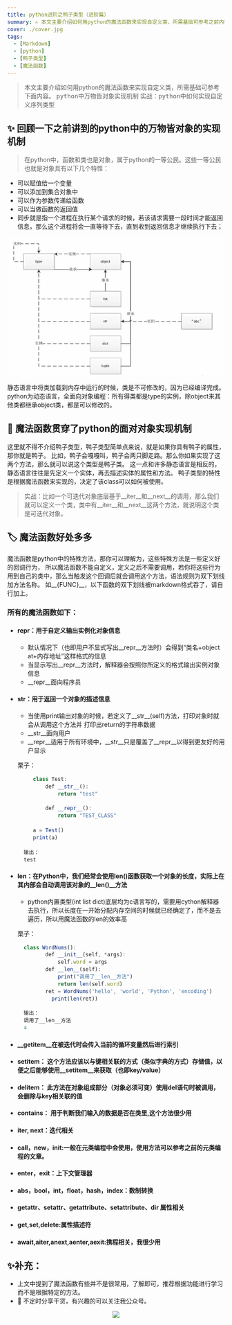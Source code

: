```yaml
---
title: python进阶之鸭子类型（进阶篇）
summary: ✍️ 本文主要介绍如何用python的魔法函数来实现自定义类，所需基础可参考之前内容
cover: ./cover.jpg
tags:
  - [Markdown]
  - [python]
  - [鸭子类型]
  - [魔法函数]
---
```

> 本文主要介绍如何用python的魔法函数来实现自定义类，所需基础可参考下面内容。
<kbd>python中万物皆对象实现机制</kbd>
<kbd>实战：python中如何实现自定义序列类型</kbd>

## ✨ 回顾一下之前讲到的python中的万物皆对象的实现机制

> 在python中，函数和类也是对象，属于python的一等公民。这些一等公民也就是对象具有以下几个特性：
- 可以赋值给一个变量
- 可以添加到集合对象中
- 可以作为参数传递给函数
- 可以当做函数的返回值
- 同步就是指一个进程在执行某个请求的时候，若该请求需要一段时间才能返回信息，那么这个进程将会一直等待下去，直到收到返回信息才继续执行下去；

![实现机制图](cover.jpg)

 静态语言中将类加载到内存中运行的时候，类是不可修改的，因为已经编译完成。python为动态语言，全面向对象编程：所有得类都是type的实例，除object来其他类都继承object类，都是可以修改的。


## 🧮 魔法函数贯穿了python的面对对象实现机制
这里就不得不介绍鸭子类型，鸭子类型简单点来说，就是如果你具有鸭子的属性，那你就是鸭子。
比如，鸭子会嘎嘎叫，鸭子会两只脚走路。那么你如果实现了这两个方法，那么就可以说这个类型是鸭子类。
这一点和许多静态语言是相反的，静态语言往往是先定义一个实体，再去描述实体的属性和方法。
鸭子类型的特性是根据魔法函数来实现的，决定了该class可以如何被使用。
> 实战：比如一个可迭代对象底层基于__iter__和__next__的调用，那么我们就可以定义一个类，类中有__iter__和__next__这两个方法，就说明这个类是可迭代对象。

## 🏷️ 魔法函数好处多多
魔法函数是python中的特殊方法，那你可以理解为，这些特殊方法是一些定义好的回调行为，
所以魔法函数不能自定义，定义之后不需要调用，若你将这些行为用到自己的类中，那么当触发这个回调后就会调用这个方法，语法规则为双下划线加方法名称。
如__{FUNC}__，以下函数的双下划线被markdown格式吞了，请自行加上。
###  所有的魔法函数如下：
- ####  __repr__：用于自定义输出实例化对象信息
  - 默认情况下（也即用户不显式写出__repr__方法时）会得到“类名+object at+内存地址”这样格式的信息
  - 当显示写出__repr__方法时，解释器会按照你所定义的格式输出实例对象信息
  - __repr__面向程序员

- #### __str__：用于返回一个对象的描述信息
  - 当使用print输出对象的时候，若定义了__str__(self)方法，打印对象时就会从调用这个方法并
  打印出return的字符串数据
  - __str__面向用户
  - __repr__适用于所有环境中，__str__只是覆盖了__repr__以得到更友好的用户显示


  栗子：
  ```ts
       class Test:
           def __str__():
               return "test"
           
           def __repr__():
               return "TEST_CLASS"
       
       a = Test()
       print(a)

    输出：
    test
   ```
- #### __len__：在Python中，我们经常会使用len()函数获取一个对象的长度，实际上在其内部会自动调用该对象的__len()__方法
  - python内置类型(int list dict)底层均为c语言写的，需要用cython解释器去执行，所以长度在一开始分配内存空间的时候就已经确定了，而不是去遍历，所以用魔法函数的len的效率高
  
  栗子：
  ```ts
    class WordNums():
           def __init__(self, *args):
               self.word = args
           def __len__(self):
               print("调用了__len__方法")
               return len(self.word)
           ret = WordNums('hello', 'world', 'Python', 'encoding')
             print(len(ret))
                 
    输出：
    调用了__len__方法
    4
  ```


- #### __getitem__在被迭代时会传入当前的循环变量然后进行索引

- #### __setitem__： 这个方法应该以与键相关联的方式（类似字典的方式）存储值，以便之后能够使用__setitem__来获取（也即key/value）
- #### __delitem__： 此方法在对象组成部分（对象必须可变）使用del语句时被调用，会删除与key相关联的值
- #### __contains__： 用于判断我们输入的数据是否在类里,这个方法很少用
- #### __iter__, __next__：迭代相关
- #### __call__，__new__，__init__:一般在元类编程中会使用，使用方法可以参考之前的元类编程的文章。
- #### __enter__，__exit__：上下文管理器
- #### __abs__，__bool__，__int__，__float__，__hash__，__index__：数制转换
- #### __getattr__、__setattr__、__getattribute__、__setattribute__、__dir__ 属性相关
- #### __get__,__set__,__delete__:属性描述符
- #### __await__,__aiter__,__anext__,__aenter__,__aexit__:携程相关，我很少用

## ✨补充：

- 上文中提到了魔法函数有些并不是很常用，了解即可，推荐根据功能进行学习而不是根据特定的方法。
- 🚀 不定时分享干货，有兴趣的可以关注我公众号。

<div align="center"><img src="https://my-bucket-1259813675.cos-website.ap-guangzhou.myqcloud.com/wordpress/2022/05/20220504120500968-300x300.jpg">
</div>

